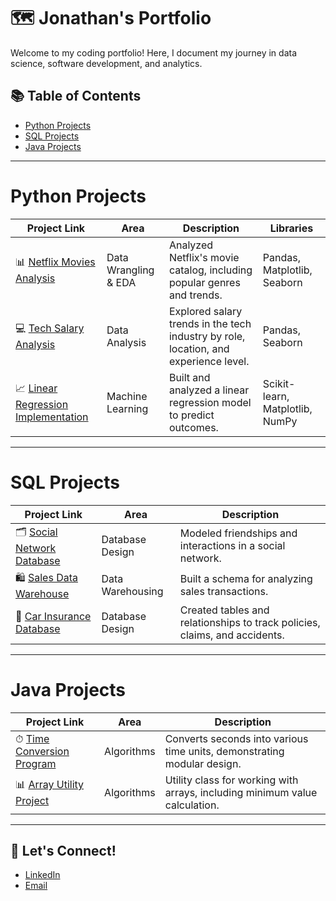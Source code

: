 # 🗺 Jonathan's Portfolio

Welcome to my coding portfolio! Here, I document my journey in data science, software development, and analytics.

## 📚 Table of Contents
- [Python Projects](#python-projects)
- [SQL Projects](#sql-projects)
- [Java Projects](#java-projects)

---

# Python Projects

| Project Link | Area | Description | Libraries |    
|---|---|---|---|
| 📊 [Netflix Movies Analysis](https://github.com/jsmit393/Python-Portfolio/tree/main/Netflix-Movies-Analysis) | Data Wrangling & EDA | Analyzed Netflix's movie catalog, including popular genres and trends. | Pandas, Matplotlib, Seaborn |   
| 💻 [Tech Salary Analysis](https://github.com/jsmit393/Python-Portfolio/tree/main/Tech-Salary-Analysis) | Data Analysis | Explored salary trends in the tech industry by role, location, and experience level. | Pandas, Seaborn |   
| 📈 [Linear Regression Implementation](https://github.com/jsmit393/Python-Portfolio/tree/main/Linear-Regression-Assignment) | Machine Learning | Built and analyzed a linear regression model to predict outcomes. | Scikit-learn, Matplotlib, NumPy |   

---

# SQL Projects

| Project Link | Area | Description |    
|---|---|---|
| 🗂 [Social Network Database](https://github.com/jsmit393/SQL-Portfolio/tree/main/Social-Network-Database) | Database Design | Modeled friendships and interactions in a social network. | 
| 🛍 [Sales Data Warehouse](https://github.com/jsmit393/SQL-Portfolio/tree/main/Sales-Data-Warehouse) | Data Warehousing | Built a schema for analyzing sales transactions. | 
| 🚗 [Car Insurance Database](https://github.com/jsmit393/SQL-Portfolio/tree/main/Car-Insurance-Database) | Database Design | Created tables and relationships to track policies, claims, and accidents. | 

---

# Java Projects

| Project Link | Area | Description |    
|---|---|---|
| ⏱ [Time Conversion Program](https://github.com/jsmit393/Java-Portfolio/tree/main/Time-Conversion) | Algorithms | Converts seconds into various time units, demonstrating modular design. | 
| 📊 [Array Utility Project](https://github.com/jsmit393/Java-Portfolio/tree/main/Array-Utility) | Algorithms | Utility class for working with arrays, including minimum value calculation. | 

---

## 💬 Let's Connect!
- [LinkedIn](https://linkedin.com/in/jsmith393)
- [Email](mailto:jonathanksmithjw@gmail.com)
